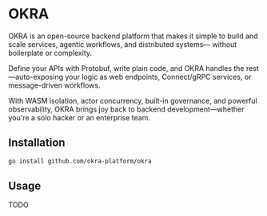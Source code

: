 # OKRA

OKRA is an open-source backend platform that makes it simple to build and scale services, agentic workflows, and distributed systems— without boilerplate or complexity.

Define your APIs with Protobuf, write plain code, and OKRA handles the rest—auto-exposing your logic as web endpoints, Connect/gRPC services, or message-driven workflows.

With WASM isolation, actor concurrency, built-in governance, and powerful observability, OKRA brings joy back to backend development—whether you're a solo hacker or an enterprise team.

## Installation

```bash
go install github.com/okra-platform/okra
```

## Usage

TODO
